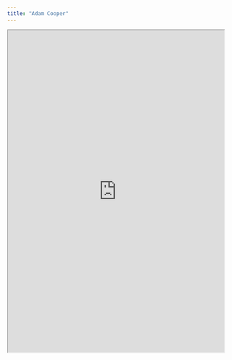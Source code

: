 ```yaml
---
title: "Adam Cooper"
---
```



<iframe height="750" width="100%" src="https://ewelton.github.io/ktest/wiki.html#Adam%20Cooper"></iframe>

